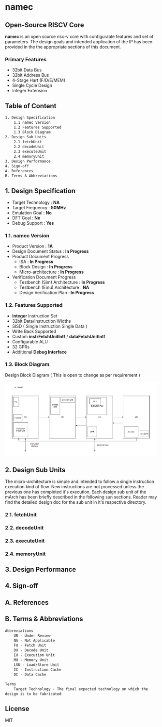# namec
## Open-Source RISCV Core

**namec** is an open source risc-v core with configurable features and set of parameters. The design goals and intended application of the IP has been provided in the the appropriate sections of this document.
### Primary Features
- 32bit Data Bus
- 32bit Address Bus
- 4-Stage Hart (F/D/E/MEM)
- Single Cycle Design
- Integer Extension

## Table of Content
```
1. Design Specification
    1.1 namec Version
    1.2 Features Supported
    1.3 Block Diagram
2. Design Sub Units
    2.1 fetchUnit
    2.2 decodeUnit
    2.3 executeUnit
    2.4 memoryUnit
3. Design Performance
4. Sign-off
A. References
B. Terms & Abbreviations
```
## 1. Design Specification

- Target Technology : **NA**
- Target Frequency : **50MHz**
- Emulation Goal : **No**
- DFT Goal : **No**
- Debug Support : **Yes**

### 1.1. namec Version

- Product Version : **1A**
- Design Document Status : **In Progress**
- Product Document Progress
    - ISA : **In Progress**
    - Block Design : **In Progress**
    - Micro-architecture : **In Progress**
- Verification Document Progress
    - Testbench (Sim) Architecture : **In Progress**
    - Testbench (Emu) Architecture : **NA**
    - Design Verification Plan : **In Progress**

### 1.2. Features Supported

- **Integer** Instruction Set
- 32bit Data/Instruction Widths
- SISD ( Single Instruction Single Data )
- Write Back Supported
- Custom **instrFetchUnitIntf** / **dataFetchUnitIntf**
- Configurable ALU
- 32 GPRs
- Additional **Debug Interface**

### 1.3. Block Diagram

Design Block Diagram ( This is open to change as per requirement )

![namec Block Diagram]( namec_block_diagram_v2.jpg "namec hart" )

## 2. Design Sub Units

The micro-architecture is simple and intended to follow a single instruction execution kind of flow. New instructions are not processed unless the previous one has completed it's execution. Each design sub unit of the mArch has been briefly described in the following sun sections. Reader may find the detailed design doc for the sub unit in it's respective directory.

### 2.1. fetchUnit

### 2.2. decodeUnit

### 2.3. executeUnit

### 2.4. memoryUnit

## 3. Design Performance

## 4. Sign-off

## A. References

## B. Terms & Abbreviations

```
Abbreviations
    UR - Under Review
    NA - Not Applicable
    FU - Fetch Unit
    DU - Decode Unit
    EU - Execution Unit
    MU - Memory Unit
    LSU - Load/Store Unit
    IC - Instruction Cache
    DC - Data Cache
    
Terms
    Target Technology - The final expected technology on which the design is to be fabricated
```

## License

MIT
